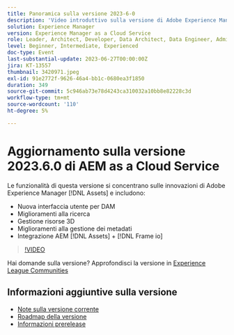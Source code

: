 ```yaml
---
title: Panoramica sulla versione 2023-6-0
description: 'Video introduttivo sulla versione di Adobe Experience Manager as a Cloud Service 2023.6.0Le funzionalità di questa versione si concentrano sulle innovazioni Experience Manager Assets e includono: - Nuova interfaccia utente per i miglioramenti della ricerca DAM Gestione delle risorse 3D Miglioramenti della gestione dei metadati Integrazione AEM [!DNL Assets] + [!DNL Frame io] '
solution: Experience Manager
version: Experience Manager as a Cloud Service
role: Leader, Architect, Developer, Data Architect, Data Engineer, Admin, User
level: Beginner, Intermediate, Experienced
doc-type: Event
last-substantial-update: 2023-06-27T00:00:00Z
jira: KT-13557
thumbnail: 3420971.jpeg
exl-id: 91e2772f-9626-46a4-bb1c-0680ea3f1850
duration: 349
source-git-commit: 5c946ab73e78d4243ca310032a10bb8e82228c3d
workflow-type: tm+mt
source-wordcount: '110'
ht-degree: 5%

---
```


# Aggiornamento sulla versione 2023.6.0 di AEM as a Cloud Service


Le funzionalità di questa versione si concentrano sulle innovazioni di Adobe Experience Manager [!DNL Assets] e includono:

* Nuova interfaccia utente per DAM
* Miglioramenti alla ricerca
* Gestione risorse 3D
* Miglioramenti alla gestione dei metadati
* Integrazione AEM [!DNL Assets] + [!DNL Frame io]

>[!VIDEO](https://video.tv.adobe.com/v/3420971/?learn=on)


Hai domande sulla versione?  Approfondisci la versione in [Experience League Communities](https://adobe.ly/444zA4U)

## Informazioni aggiuntive sulla versione

* [Note sulla versione corrente](https://experienceleague.adobe.com/docs/experience-manager-cloud-service/content/release-notes/home.html?lang=it)
* [Roadmap della versione](https://experienceleague.adobe.com/docs/experience-manager-release-information/aem-release-updates/update-releases-roadmap.html?lang=it)
* [Informazioni prerelease](https://experienceleague.adobe.com/docs/experience-manager-cloud-service/content/release-notes/prerelease.html)
